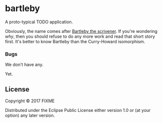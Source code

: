 # bartleby

A proto-typical TODO application.

Obviously, the name comes after [Bartleby the scrivener](https://en.wikisource.org/wiki/Bartleby_the_Scrivener).
If you're wondering *why*, then you should refuse to do any more work and read that short story first.
It's better to know Bartleby than the Curry-Howard isomorphism.

### Bugs

We don't have any.

Yet.

## License

Copyright © 2017 FIXME

Distributed under the Eclipse Public License either version 1.0 or (at
your option) any later version.
